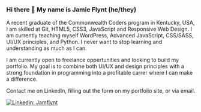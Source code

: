 ### Hi there 👋  My name is Jamie Flynt (he/they)


A recent graduate of the Commonwealth Coders program in Kentucky, USA, I am skilled at Git, HTML5, CSS3, JavaScript and Responsive Web Design. I am currently teaching myself WordPress, Advanced JavaScript, CSS/SASS, UI/UX principles, and Python. I never want to stop learning and understanding as much as I can. 

I am currently open to freelance oppertunities and looking to build my portfolio. My goal is to combine both UI/UX and design principles with a strong foundation in programming into a profitable carrer where I can make a difference. 

Contact me on LinkedIn, filling out the form on my portfolio site, or via email. 

[![Linkedin: Jamflynt](https://img.shields.io/badge/-Jamie_Flynt-blue?style=flat-square&logo=Linkedin&logoColor=white&link=https://www.linkedin.com/in/jamie-flynt88/)](https://www.linkedin.com/in/jamie-flynt88/)


<!--
**Jamflynt/Jamflynt** is a ✨ _special_ ✨ repository because its `README.md` (this file) appears on your GitHub profile.

Here are some ideas to get you started:

- 🔭 I’m currently working on ...
- 🌱 I’m currently learning ...
- 👯 I’m looking to collaborate on ...
- 🤔 I’m looking for help with ...
- 💬 Ask me about ...
- 📫 How to reach me: ...
- 😄 Pronouns: ...
- ⚡ Fun fact: ...
-->
